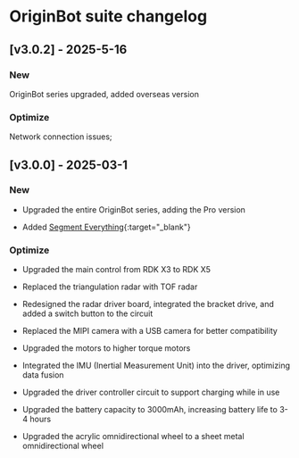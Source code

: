 # **OriginBot suite changelog**
## **[v3.0.2] - 2025-5-16**
### New
OriginBot series upgraded, added overseas version

### Optimize
Network connection issues;

## **[v3.0.0] - 2025-03-1**

### New

- Upgraded the entire OriginBot series, adding the Pro version

- Added [Segment Everything](../application/mobilesam.md){:target="_blank"}

### Optimize

- Upgraded the main control from RDK X3 to RDK X5

- Replaced the triangulation radar with TOF radar

- Redesigned the radar driver board, integrated the bracket drive, and added a switch button to the circuit

- Replaced the MIPI camera with a USB camera for better compatibility

- Upgraded the motors to higher torque motors

- Integrated the IMU (Inertial Measurement Unit) into the driver, optimizing data fusion

- Upgraded the driver controller circuit to support charging while in use

- Upgraded the battery capacity to 3000mAh, increasing battery life to 3-4 hours

- Upgraded the acrylic omnidirectional wheel to a sheet metal omnidirectional wheel